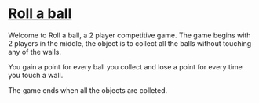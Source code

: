 # [Roll a ball](http://parthmehrotra.com/roll)

Welcome to Roll a ball, a 2 player competitive game. The game begins with 2 players in the middle, the object is to collect all the balls without touching any of the walls.

You gain a point for every ball you collect and lose a point for every time you touch a wall.

The game ends when all the objects are colleted.

